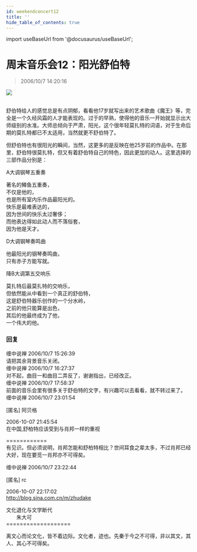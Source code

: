 ```yaml
---
id: weekendconcert12
title: ''
hide_table_of_contents: true
---
```


import useBaseUrl from '@docusaurus/useBaseUrl';

# 周末音乐会12：阳光舒伯特

> 2006/10/7 14:20:16

<div style={{textAlign: 'center'}}>
<img src={useBaseUrl('https://crustipfs.info/ipfs/QmXSnds2BF97yuZwYAMLwrpjQcuPcm22WGsFmBJfWFTEUM/music/weekendconcert12/1.jpeg')} /><br/><br/>
</div>

舒伯特给人的感觉总是有点阴郁，看看他17岁就写出来的艺术歌曲《魔王》等，完全是一个久经风霜的人才能表现的。过于的早熟，使得他的音乐一开始就显示出大师级别的水准。大师总倾向于严肃，阳光，这个很年轻莫扎特的词语，对于生命后期的莫扎特都已不太适用，当然就更不舒伯特了。

但舒伯特也有很阳光的瞬间，当然，这更多的是反映在他25岁前的作品中。在那里，舒伯特很莫扎特，但又有着舒伯特自己的特色，因此更加的动人。这里选择的三部作品分别是：
 
<div style={{textAlign: 'center'}}>
<div style={{fontWeight: '500', fontSize: '18px', lineHeight: '180%', marginBottom: '10px'}}>
A大调钢琴五重奏
</div>
 
著名的鳟鱼五重奏，<br/>
不仅是他的，<br/>
也是所有室内乐作品最阳光的。<br/>
快乐是最难表达的，<br/>
因为世间的快乐太过奢侈；<br/>
而他表达得如此动人而不落俗套，<br/>
因为他是天才。
</div>
 

<div style={{textAlign: 'center'}}>
<div style={{fontWeight: '500', fontSize: '18px', lineHeight: '180%', marginTop: '30px', marginBottom: '10px'}}>
D大调钢琴奏鸣曲
</div>
 
他最阳光的钢琴奏鸣曲，<br/>
只有赤子方能写就。
</div>

<div style={{textAlign: 'center'}}>
<div style={{fontWeight: '500', fontSize: '18px', lineHeight: '180%', marginTop: '30px', marginBottom: '10px'}}>
降B大调第五交响乐
</div>
 
莫扎特后最莫扎特的交响乐，<br/>
但依然能从中看到一个真正的舒伯特，<br/>
这是舒伯特器乐创作的一个分水岭，<br/>
之前的他只能算是出色，<br/>
其后的他最终成为了他，<br/>
一个伟大的他。
</div>

### 回复

<div class='blog-comment'>
<span class='blog-comment-chan'>缠中说禅</span> 2006/10/7 15:26:39<br/>
请把其余背景音乐关闭。
</div>

<div class='blog-comment'>
<span class='blog-comment-chan'>缠中说禅</span> 2006/10/7 16:27:37<br/>
对不起，曲目一和曲目二弄反了，谢谢指出，已经改正。
</div>

<div class='blog-comment'>
<span class='blog-comment-chan'>缠中说禅</span> 2006/10/7 17:58:37<br/>
前面的音乐会里有很多关于舒伯特的文字，有兴趣可以去看看，就不转过来了。
</div>

<div class='blog-comment'>
<span class='blog-comment-chan'>缠中说禅</span> 2006/10/7 23:01:54<br/>

[匿名] 阿贝格 

 
2006-10-07 21:45:54 <br/>
在中国,舒柏特应该受到与肖邦一样的重视 
 
============<br/>
有见识。但必须说明，肖邦怎能和舒柏特相比？世间耳食之辈太多，不过肖邦已经大好，现在要觅一肖邦亦不可得矣。
</div>

<div class='blog-comment'>
<span class='blog-comment-chan'>缠中说禅</span> 2006/10/7 23:22:44<br/>

[匿名] rc 


2006-10-07 22:17:02 <br/>
http://blog.sina.com.cn/m/zhudake

文化退化与文学断代 <br/>
　　朱大可<br/>
===================<br/>

离文心而论文化，皆不着边际。文化者，迹也。先秦于今之不可得，非以其文，其人、其心不可得矣。
</div>